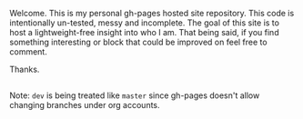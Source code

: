 Welcome. This is my personal gh-pages hosted site repository. This code is intentionally un-tested, messy and incomplete. The goal of this site is to host a lightweight-free insight into who I am. That being said, if you find something interesting or block that could be improved on feel free to comment. 

Thanks.

##
Note: `dev` is being treated like `master` since gh-pages doesn't allow changing branches under org accounts.
